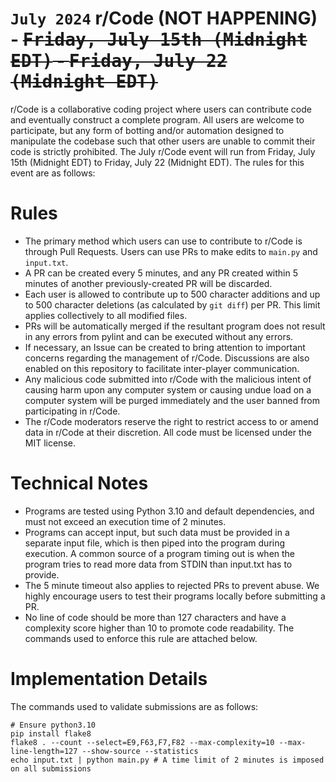 # `July 2024` r/Code (NOT HAPPENING) - ~~<kbd>Friday, July 15th (Midnight EDT)</kbd> - <kbd>Friday, July 22 (Midnight EDT)</kbd>~~

r/Code is a collaborative coding project where users can contribute code and eventually construct a complete program. All users are welcome to participate, but any form of botting and/or automation designed to manipulate the codebase such that other users are unable to commit their code is strictly prohibited. The July r/Code event will run from Friday, July 15th (Midnight EDT) to Friday, July 22 (Midnight EDT). The rules for this event are as follows:

# Rules
* The primary method which users can use to contribute to r/Code is through Pull Requests. Users can use PRs to make edits to `main.py` and `input.txt`.
* A PR can be created every 5 minutes, and any PR created within 5 minutes of another previously-created PR will be discarded.
* Each user is allowed to contribute up to 500 character additions and up to 500 character deletions (as calculated by `git diff`) per PR. This limit applies collectively to all modified files.
* PRs will be automatically merged if the resultant program does not result in any errors from pylint and can be executed without any errors.
* If necessary, an Issue can be created to bring attention to important concerns regarding the management of r/Code. Discussions are also enabled on this repository to facilitate inter-player communication.
* Any malicious code submitted into r/Code with the malicious intent of causing harm upon any computer system or causing undue load on a computer system will be purged immediately and the user banned from participating in r/Code.
* The r/Code moderators reserve the right to restrict access to or amend data in r/Code at their discretion. All code must be licensed under the MIT license.

# Technical Notes
* Programs are tested using Python 3.10 and default dependencies, and must not exceed an execution time of 2 minutes.
* Programs can accept input, but such data must be provided in a separate input file, which is then piped into the program during execution. A common source of a program timing out is when the program tries to read more data from STDIN than input.txt has to provide.
* The 5 minute timeout also applies to rejected PRs to prevent abuse. We highly encourage users to test their programs locally before submitting a PR.
* No line of code should be more than 127 characters and have a complexity score higher than 10 to promote code readability. The commands used to enforce this rule are attached below.

# Implementation Details
The commands used to validate submissions are as follows:
```
# Ensure python3.10
pip install flake8
flake8 . --count --select=E9,F63,F7,F82 --max-complexity=10 --max-line-length=127 --show-source --statistics
echo input.txt | python main.py # A time limit of 2 minutes is imposed on all submissions
```
